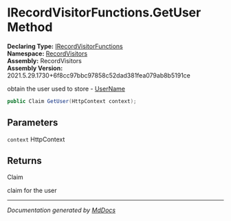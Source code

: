 ﻿<!--  
  <auto-generated>   
    The contents of this file were generated by a tool.  
    Changes to this file may be list if the file is regenerated  
  </auto-generated>   
-->

# IRecordVisitorFunctions.GetUser Method

**Declaring Type:** [IRecordVisitorFunctions](../index.md)  
**Namespace:** [RecordVisitors](../../index.md)  
**Assembly:** RecordVisitors  
**Assembly Version:** 2021.5.29.1730+6f8cc97bbc97858c52dad381fea079ab8b5191ce

obtain the user used to store \- [UserName](../../IUserRecorded/properties/UserName.md)

```csharp
public Claim GetUser(HttpContext context);
```

## Parameters

`context`  HttpContext

## Returns

Claim

claim for the user

___

*Documentation generated by [MdDocs](https://github.com/ap0llo/mddocs)*
